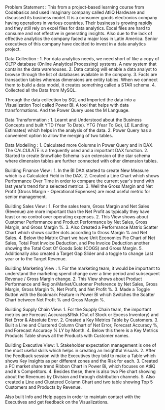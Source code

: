 Problem Statement : This from a project-based learning course from Codebasics and used imaginary company called AtliQ Hardware and discussed its business model. It is a consumer goods electronics company having operations in various countries. Their business is growing rapidly and they still rely on excel files for data analytics. Excel files are hard to consume and not effective in generating insights. Also due to the lack of effective analytics the company faced a major loss in Latin America.
Senior executives of this company have decided to invest in a data analytics project.

Data Collection : 
	1. For data analytics needs, we need short of like a copy of OLTP database 	(Online Analytical Processing) systems. A new system that contains the data warehouses.
	2. Data catalog will enable a data analyst to browse through the list of databases available in the company.
	3. Facts are transaction tables whereas dimensions are entity tables. When we connect them to build a data model, it creates something called a STAR schema.
	4. Collected all the Data from MySQL.
	
Through the data collection by SQL and Imported the data into a Visualization Tool called Power BI. A tool that helps with data transformations. And the Power Query uses the M Language.

Data Transformation : 
	1. Learnt and Understood about the Business Concepts and built YTD (Year To Date). YTG (Year To Go), LE (Landing Estimates) which helps in the analysis of the data.
	2. Power Query has a convenient option to allow the merging of two tables.
 	
Data Modelling :
	1. Calculated more Columns in Power Query and in DAX. The CALCULATE is a frequently used and a important  DAX function.
	2. Started to create Snowflake Schema is an extension of the star schema where dimension tables are further connected with other dimension tables.
	
Building Finance View : 
	1. In the BI DAX started to create New Measure which is a Calculated Field in the  DAX.
	2. Created a Line Chart which shows Performance Over Time in order to compare the current year's trend with last year's trend for a selected metrics.
	3. Well the Gross Margin and Net Profit (Gross Margin - Operational Expenses) are most useful metric for senior management.
	
Building Sales View : 
	1. For the sales team, Gross Margin and Net Sales (Revenue) are more important than the Net Profit as typically they have least or no control over operating expenses.
	2. This View shows about Customer Performance and Product Performance  by Net Sales, Gross Margin, and Gross Margin %.
	3. Also Created a Performance Matrix Scatter Chart which shows scatter dots according to Gross Margin % and Net Sales.
	4. Below the Matrix Chart we have Unit Economics Pie Chart of Net Sales, Total Post Invoice Deduction, and Pre Invoice Deduction another showing the Total Cost Of Goods 	Sold (COGS) and Gross Margin.
	5. Additionally also created a Target Gap Slider and a toggle to change Last year or to the Target Revenue.
	
Building Marketing View :
	1. For the marketing team, it would be important to understand the marketing spend change over a time period and subsequent Revenue / Gross Margin change.
	2. This View shows about Product Performance and Region/Market/Customer Preference  by Net Sales, Gross Margin, Gross Margin %, Net Profit, and Net Profit %.
	3. Made a Toggle Button with the Bookmark Feature in Power BI which Switches the Scatter Chart between Net Profit % and Gross Margin %.
	
Building Supply Chain View:
	1. For the Supply Chain team, the important metrics are Forecast Accuracy&Risk (Out of Stock or Excess Inventory) and Net Error & Absolute Error.
	2. Created a Key Metrics Table by Customers.
	3. Built a Line and Clustered Column Chart of Net Error, Forecast Accuracy %, and Forecast Accuracy % LY by Month.
	4. Below this there is a Key Metrics Products Table shows all the Products with Customer names.
	
Building Executive View:
	1. Stakeholder expectation management is one of the most useful skills which helps in creating an Insightful Visuals.
	2. After the Feedback session with the Executives they told to make a Table which shows Key Insights as per different zones and the Risk for each.
	3. Created a PC market share trend Ribbon Chart in Power Bi, which focuses on AtliQ and it's Competitors.
	4. Besides these, there is also two Pie chart showing about the Revenues by Division and through distribution channels.
	5. Also created a Line and Clustered Column Chart and two table showing Top 5 Customers and Products by Revenue.
	
Also built Info and Help pages in order to maintain contact with the Executives and get feedback on the Visualizations.
